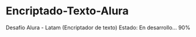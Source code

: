 # Encriptado-Texto-Alura
Desafío Alura - Latam (Encriptador de texto)
Estado: En desarrollo... 90% 
